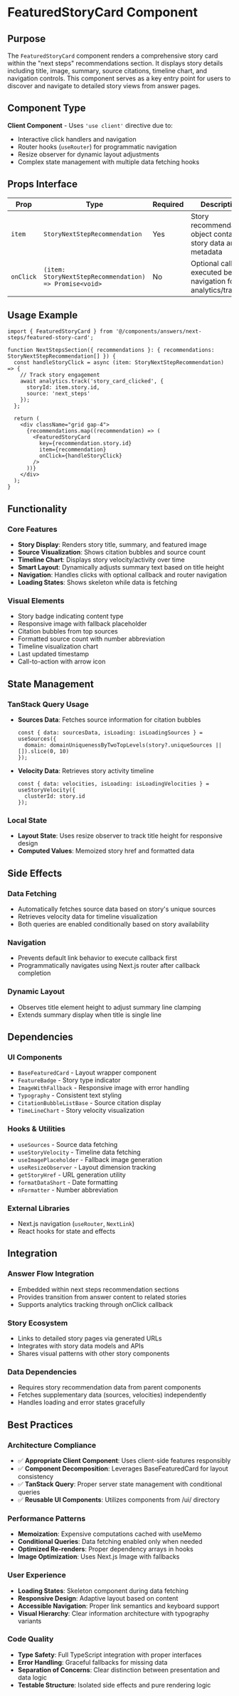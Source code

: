 # FeaturedStoryCard Component

## Purpose

The `FeaturedStoryCard` component renders a comprehensive story card within the "next steps" recommendations section. It displays story details including title, image, summary, source citations, timeline chart, and navigation controls. This component serves as a key entry point for users to discover and navigate to detailed story views from answer pages.

## Component Type

**Client Component** - Uses `'use client'` directive due to:
- Interactive click handlers and navigation
- Router hooks (`useRouter`) for programmatic navigation
- Resize observer for dynamic layout adjustments
- Complex state management with multiple data fetching hooks

## Props Interface

| Prop | Type | Required | Description |
|------|------|----------|-------------|
| `item` | `StoryNextStepRecommendation` | Yes | Story recommendation object containing story data and metadata |
| `onClick` | `(item: StoryNextStepRecommendation) => Promise<void>` | No | Optional callback executed before navigation for analytics/tracking |

## Usage Example

```tsx
import { FeaturedStoryCard } from '@/components/answers/next-steps/featured-story-card';

function NextStepsSection({ recommendations }: { recommendations: StoryNextStepRecommendation[] }) {
  const handleStoryClick = async (item: StoryNextStepRecommendation) => {
    // Track story engagement
    await analytics.track('story_card_clicked', {
      storyId: item.story.id,
      source: 'next_steps'
    });
  };

  return (
    <div className="grid gap-4">
      {recommendations.map((recommendation) => (
        <FeaturedStoryCard
          key={recommendation.story.id}
          item={recommendation}
          onClick={handleStoryClick}
        />
      ))}
    </div>
  );
}
```

## Functionality

### Core Features
- **Story Display**: Renders story title, summary, and featured image
- **Source Visualization**: Shows citation bubbles and source count
- **Timeline Chart**: Displays story velocity/activity over time
- **Smart Layout**: Dynamically adjusts summary text based on title height
- **Navigation**: Handles clicks with optional callback and router navigation
- **Loading States**: Shows skeleton while data is fetching

### Visual Elements
- Story badge indicating content type
- Responsive image with fallback placeholder
- Citation bubbles from top sources
- Formatted source count with number abbreviation
- Timeline visualization chart
- Last updated timestamp
- Call-to-action with arrow icon

## State Management

### TanStack Query Usage
- **Sources Data**: Fetches source information for citation bubbles
  ```tsx
  const { data: sourcesData, isLoading: isLoadingSources } = useSources({
    domain: domainUniquenessByTwoTopLevels(story?.uniqueSources || []).slice(0, 10)
  });
  ```

- **Velocity Data**: Retrieves story activity timeline
  ```tsx
  const { data: velocities, isLoading: isLoadingVelocities } = useStoryVelocity({
    clusterId: story.id
  });
  ```

### Local State
- **Layout State**: Uses resize observer to track title height for responsive design
- **Computed Values**: Memoized story href and formatted data

## Side Effects

### Data Fetching
- Automatically fetches source data based on story's unique sources
- Retrieves velocity data for timeline visualization
- Both queries are enabled conditionally based on story availability

### Navigation
- Prevents default link behavior to execute callback first
- Programmatically navigates using Next.js router after callback completion

### Dynamic Layout
- Observes title element height to adjust summary line clamping
- Extends summary display when title is single line

## Dependencies

### UI Components
- `BaseFeaturedCard` - Layout wrapper component
- `FeatureBadge` - Story type indicator
- `ImageWithFallback` - Responsive image with error handling
- `Typography` - Consistent text styling
- `CitationBubbleListBase` - Source citation display
- `TimeLineChart` - Story velocity visualization

### Hooks & Utilities
- `useSources` - Source data fetching
- `useStoryVelocity` - Timeline data fetching
- `useImagePlaceholder` - Fallback image generation
- `useResizeObserver` - Layout dimension tracking
- `getStoryHref` - URL generation utility
- `formatDataShort` - Date formatting
- `nFormatter` - Number abbreviation

### External Libraries
- Next.js navigation (`useRouter`, `NextLink`)
- React hooks for state and effects

## Integration

### Answer Flow Integration
- Embedded within next steps recommendation sections
- Provides transition from answer content to related stories
- Supports analytics tracking through onClick callback

### Story Ecosystem
- Links to detailed story pages via generated URLs
- Integrates with story data models and APIs
- Shares visual patterns with other story components

### Data Dependencies
- Requires story recommendation data from parent components
- Fetches supplementary data (sources, velocities) independently
- Handles loading and error states gracefully

## Best Practices

### Architecture Compliance
- ✅ **Appropriate Client Component**: Uses client-side features responsibly
- ✅ **Component Decomposition**: Leverages BaseFeaturedCard for layout consistency
- ✅ **TanStack Query**: Proper server state management with conditional queries
- ✅ **Reusable UI Components**: Utilizes components from /ui/ directory

### Performance Patterns
- **Memoization**: Expensive computations cached with useMemo
- **Conditional Queries**: Data fetching enabled only when needed
- **Optimized Re-renders**: Proper dependency arrays in hooks
- **Image Optimization**: Uses Next.js Image with fallbacks

### User Experience
- **Loading States**: Skeleton component during data fetching
- **Responsive Design**: Adaptive layout based on content
- **Accessible Navigation**: Proper link semantics and keyboard support
- **Visual Hierarchy**: Clear information architecture with typography variants

### Code Quality
- **Type Safety**: Full TypeScript integration with proper interfaces
- **Error Handling**: Graceful fallbacks for missing data
- **Separation of Concerns**: Clear distinction between presentation and data logic
- **Testable Structure**: Isolated side effects and pure rendering logic
